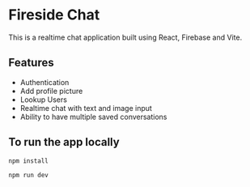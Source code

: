 # Fireside Chat

This is a realtime chat application built using React, Firebase and Vite.

## Features
- Authentication
- Add profile picture
- Lookup Users
- Realtime chat with text and image input
- Ability to have multiple saved conversations

## To run the app locally

`npm install` 

`npm run dev`